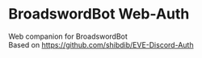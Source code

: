 # BroadswordBot Web-Auth
Web companion for BroadswordBot<br>
Based on https://github.com/shibdib/EVE-Discord-Auth